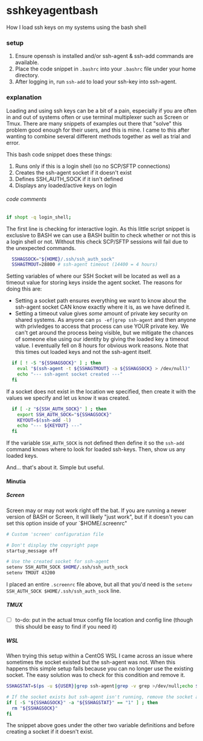 # sshkeyagentbash
How I load ssh keys on my systems using the bash shell

### setup
1. Ensure openssh is installed and/or ssh-agent & ssh-add commands are available.
2. Place the code snippet in `.bashrc` into your `.bashrc` file under your home directory.
3. After logging in, run `ssh-add` to load your ssh-key into ssh-agent.

### explanation
Loading and using ssh keys can be a bit of a pain, especially if you are often in and out of systems often or use terminal multiplexer such as Screen or Tmux. There are many snippets of examples out there that "solve" this problem good enough for their users, and this is mine. I came to this after wanting to combine several different methods together as well as trial and error.

This bash code snippet does these things:
1. Runs only if this is a login shell (so no SCP/SFTP connections)
2. Creates the ssh-agent socket if it doesn't exist
3. Defines SSH_AUTH_SOCK if it isn't defined
4. Displays any loaded/active keys on login

###### code comments

```bash
if shopt -q login_shell;
```
The first line is checking for interactive login. As this little script snippet is exclusive to BASH we can use a BASH builtin to check whether or not this is a login shell or not. Without this check SCP/SFTP sessions will fail due to the unexpected commands.

```bash
  SSHAGSOCK="${HOME}/.ssh/ssh_auth_sock"
  SSHAGTMOUT=28800 # ssh-agent timeout (14400 = 4 hours)
```
Setting variables of where our SSH Socket will be located as well as a timeout value for storing keys inside the agent socket. The reasons for doing this are:
- Setting a socket path ensures everything we want to know about the ssh-agent socket CAN know exactly where it is, as we have defined it.
- Setting a timeout value gives _some_ amount of private key security on shared systems. As anyone can `ps -ef|grep ssh-agent` and then anyone with privledges to access that process can use YOUR private key. We can't get around the process being visible, but we mitigate the chances of someone else using our identity by giving the loaded key a timeout value. I eventually fell on 8 hours for obvious work reasons. Note that this times out loaded keys and not the ssh-agent itself.

```bash
  if [ ! -S "${SSHAGSOCK}" ] ; then
    eval "$(ssh-agent -t ${SSHAGTMOUT} -a ${SSHAGSOCK} > /dev/null)"
    echo "--- ssh-agent socket created ---"
  fi
```
If a socket does not exist in the location we specified, then create it with the values we specify and let us know it was created.

```bash
  if [ -z "${SSH_AUTH_SOCK}" ] ; then
    export SSH_AUTH_SOCK="${SSHAGSOCK}"
    KEYOUT=$(ssh-add -l)
    echo "--- ${KEYOUT} ---"
  fi
```
If the variable `SSH_AUTH_SOCK` is not defined then define it so the `ssh-add` command knows where to look for loaded ssh-keys. Then, show us any loaded keys.

And... that's about it. Simple but useful.

#### Minutia

##### Screen
Screen may or may not work right off the bat. If you are running a newer version of BASH or Screen, it will likely "just work", but if it doesn't you can set this option inside of your `$HOME/.screenrc"
```bash
# Custom 'screen' configuration file

# Don't display the copyright page
startup_message off

# Use the created socket for ssh-agent
setenv SSH_AUTH_SOCK $HOME/.ssh/ssh_auth_sock
setenv TMOUT 43200
```
I placed an entire `.screenrc` file above, but all that you'd need is the `setenv SSH_AUTH_SOCK $HOME/.ssh/ssh_auth_sock` line.

##### TMUX
- [ ] to-do: put in the actual tmux config file location and config line (though this should be easy to find if you need it)

##### WSL
When trying this setup within a CentOS WSL I came across an issue where sometimes the socket existed but the ssh-agent was not. When this happens this simple setup fails because you can no longer use the existing socket. The easy solution was to check for this condition and remove it.
```bash
SSHAGSTAT=$(ps -u ${USER}|grep ssh-agent|grep -v grep >/dev/null;echo $?)

# If the socket exists but ssh-agent isn't running, remove the socket as we won't be able to use it
if [ -S "${SSHAGSOCK}" -a "${SSHAGSTAT}" == "1" ] ; then
  rm "${SSHAGSOCK}"
fi
```
The snippet above goes under the other two variable definitions and before creating a socket if it doesn't exist.

